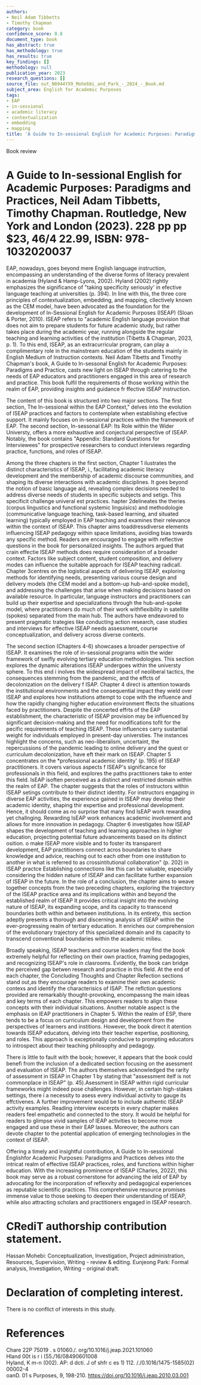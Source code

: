 ```yaml
---
authors:
- Neil Adam Tibbetts
- Timothy Chapman
category: book
confidence_score: 0.8
document_type: book
has_abstract: true
has_methodology: true
has_results: true
key_findings: []
methodology: null
publication_year: 2023
research_questions: []
source_file: out_N8944YX9_Mohebbi_and_Park_-_2024_-_Book.md
subject_area: English for Academic Purposes
tags:
- EAP
- in-sessional
- academic literacy
- contextualization
- embedding
- mapping
title: 'A Guide to In-sessional English for Academic Purposes: Paradigms and Practices'
---
```


Book review

# A Guide to In-sessional English for Academic Purposes: Paradigms and Practices, Neil Adam Tibbetts, Timothy Chapman. Routledge, New York and London (2023). 228 pp pp $\$ 23,46/4$ 22.99, ISBN: 978- 1032020037

EAP, nowadays, goes beyond mere English language instruction, encompassing an understanding of the diverse forms of literacy prevalent in academia (Hyland & Hamp-Lyons, 2002). Hyland (2002) rightly emphasizes the significance of "taking specificity seriously' in efective language teaching at universities (p. 394). In line with this, the three core principles of contextualization, embedding, and mapping, cllectively known as the CEM model, have been advocated as the foundation for the development of In-Sessional English for Academic Purposes (ISEAP) (Sloan & Porter, 2010). ISEAP refers to "academic English language provision that does not aim to prepare students for future academic study, but rather takes place during the academic year, running alongside the regular teaching and learning activities of the institution (Tibetts & Chapman, 2023, p. 1). To this end, ISEAP, as an extracurricular program, can play a complimentary role in the mainstream education of the students mainly in English Medium of Instruction contexts. Neil Adam Tibetts and Timothy Chapman's book, A Guide to In-sessonal English for Academic Purposes: Paradigms and Practice, casts new light on ISEAP through catering to the needs of EAP educators and practitioners engaged in this area of research and practice. This book fulfil the requirements of those working within the realm of EAP, providing insights and guidance fr ffective ISEAP instruction.

The content of this book is structured into two major sections. The first section, The In-sessional within the EAP Context," delves into the evolution of ISEAP practices and factors to contemplate when establishing efective support. It mainly focuses on in-sessional practices within the framework of EAP. The second section, In-sessonal EAP: Its Role within the Wider Universty, offers a more exhaustive and conjectural perspective of ISEAP. Notably, the book contains "Appendix: Standard Questions for Interviewees" for prospective researchers to conduct interviews regarding practice, functions, and roles of ISEAP.

Among the three chapters in the first section, Chapter 1 ilustrates the distinct characteristics of ISEAP, i., facilitating academic literacy development and the membership of academic discourse communities, and shaping its diverse interactions with academic disciplines. It goes beyond the notion of basic language aid, revealing complex decisions needed to address diverse needs of students in specific subjects and setigs. This specificit challenge univeral est practices. hapter 2delineates the theries (corpus lingustics and functional systemic linguisics) and methodologie (communicative language teaching, task-based learning, and situated learning) typically employed in EAP teaching and examines their relevance within the context of ISEAP. This chapter aims toaddressdiverse elements influencing ISEAP pedagogy within space limitations, avoiding bias towards any specific method. Readers are encouraged to engage with reflective questions in the book for personalized insights. The authors argued that crain effectie ISEAP methods does require consideration of a broader context. Factors like subject content, student composition, and delivery modes can influence the suitable approach for ISEAP teaching radicall. Chapter 3centres on the logistical aspects of delivering ISEAP, exploring methods for identifying needs, presenting various course design and delivery models (the CEM model and a bottom-up hub-and-spoke model), and addressing the challenges that arise when making decisions based on available resource. In particular, language instructors and practitioners can build up their expertise and specializations through the hub-and-spoke model, where practitioners do much of their work withflexibility in satellite (spokes) separated from the main hub. The authors have endeavored to present pragmatic trategies like conducting action research, case studies and interviews for effective ISEAP needs assessment, course conceptualization, and delivery across diverse contexts.

The second section (Chapters 4-6) showcases a broader perspective of ISEAP. It examines the role of in-sessional programs witin the wider framework of swifly evolving tertiary education methodologies. This section explores the dynamic alterations ISEAP undergoes within the universty sphere. To this end i inolves the widespread impact of neoliberal tactics, the consequences stemming from the pandemic, and the effcts of decolonization on the delivery f ISAP. Chapter 4 direct is attention towards the institutional environments and the consequential impact they wield over ISEAP and explores how institutions attempt to cope with the influence and how the rapidly changing higher education environment ffects the situations faced by practitioners. Despite the concerted effrts of the EAP establishment, the characteristic of ISEAP provision may be influenced by significant decision-making and the need for modifications tofit for the pecific requirements of teaching ISEAP. These influences carry sustantial weight for individuals employed in present-day universties. The instances highlight the concerns, such as neo-liberalism, uncertaint, the repercussions of the pandemic leading to online delivery and the quest or curriculum decolonization, have eft their mark on ISEAP. Chapter 5 concentrates on the \*professional academic identity' (p. 195) of ISEAP practitioners. It covers various aspects f ISEAP's significance for professionals in this field, and explores the paths practitioners take to enter this field. IsEAP isoften perceived as a distinct and restricted domain within the realm of EAP. The chapter suggests that the roles of instructors within ISEAP setings contribute to their distinct identity. For instructors engaging in diverse EAP activities, the experience gained in ISEAP may develop their academic identity, shaping thir expertise and professional development. Hence, it should come as no surprise that many find IsEAP work rewarding yet challnging. Rewarding IsEAP work enhances academic involvement and allows for more innovation in pedagogy. Chapter 6 investigates how ISEAP shapes the development of teaching and learning approaches in higher education, projecting potential future advancements based on its distinct osition. o make ISEAP more visible and to foster its transparent development, EAP practitioners connect acros boundaries to share knowledge and advice, reaching out to each other from one institution to another in what is referred to as crossintitutional collaboration" (p. 202) in ISEAP practce Establishing connections like this can be valuable, especially considering the hidden nature of ISEAP and can facilitate further expansion of ISEAP in the future. In the role of a conclusion, the chapter aims to weave together concepts from the two preceding chapters, exploring the trajectory of the ISEAP practice area and its implications within and beyond the established realm of ISEAP It provides critical insight into the evolving nature of ISEAP, its expanding scope, and its capacity to transcend boundaries both within and between institutions. In its entirety, this section adeptly presents a thorough and discerning analysis of ISEAP within the ever-progressing realm of tertiary education. It enriches our comprehension of the evolutionary trajectory of this specialized domain and its capacity to transcend conventional boundaries within the academic milieu.

Broadly speaking, ISEAP teachers and course leaders may find the book extremely helpful for reflecting on their own practice, framing pedagogies, and recognizing ISEAP's role in clasrooms. Evidently, the book can bridge the perceived gap betwen research and practice in this field. At the end of each chapter, the Concluding Thoughts and Chapter Refection sections stand out,as they encourage readers to examine their own academic contexs and identify the characterisics of ISAP. The reflction questions provided are remarkably thought-provoking, encompassng the main ideas and key terms of each chapter. This empowers readers to align these concepts with their individual situations. Another notable aspect is the emphasis on IEAP practitioners in Chapter 5. Within the realm of ESP, there tends to be a focus on curriculum design and development from the perspectives of learners and institions. However, the book direct it atention towards ISEAP educators, delving into their teacher expertise, positioning, and roles. This approach is exceptionally conducive to prompting educators to introspect about their teaching philosophy and pedagogy.

There is little to fault with the book; however, it appears that the book could benefi from the inclusion of a dedicated section focusing on the asessment and evaluation of ISEAP. The authors themselves acknowledged the rarity of assessment in ISEAP in Chapter 1 by stating that "assessment itelf is not commonplace in ISEAP" (p. 45).Asessment in ISEAP within rigid curricular frameworks might indeed pose challenges. However, in certain high-stakes settings, there i a necessity to asess every individual activity to gauge its effctivenes. A further improvement would be to include authentic ISEAP activity examples. Reading interview excerpts in every chapter makes readers feel empathetic and connected to the story. It would be helpful for readers to glimpse vivid samples of IEAP activities to become more engaged and use these in their EAP lasses. Moreover, the authors can devote chapter to the potential application of emerging technologies in the context of ISEAP.

Offering a timely and insightful contribution, A Guide to In-sessional Englishfor Academic Purposes: Paradigms and Practices delves into the intricat realm of effective ISEAP practices, roles, and functions within higher education. With the increasing prominence of ISEAP (Charles, 2022), this book may serve as a robust cornerstone for advancing the ield of EAP by advocating for the incorporation of reflexvity and pedagogical experiences as reputable scientific practices. This comprehensive resource promises immense value to those seeking to deepen their understanding of ISEAP, while also attracting scholars and practitioners engaged in ISEAP research.

# CRediT authorship contribution statement.

Hassan Mohebi: Conceptualization, Investigation, Project administration, Resources, Supervision, Writing - review & editing. Eunjeong Park: Formal analysis, Investigation, Writing - original draft.

# Declaration of completing interest.

There is no conflict of interests in this study.

# References

Chare 22P   75019     .   s    01060./. org/10.1016/j.jeap.2021.101060   
Hland 00t is     r i  (55./16/08490601008   
Hyland, K m-n  (002). AP: d dcti. J of shfr c es 1) 112. /./0.1016/1475-1585(02) 00002-4   
oanD. 01        s Purposes, 9, 198-210. https://doi.org/10.1016/j.jeap.2010.03.001